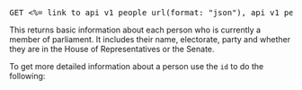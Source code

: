 <pre>GET <%= link_to api_v1_people_url(format: "json"), api_v1_people_url(format: "json") %></pre>

This returns basic information about each person who is currently a member of parliament. It
includes their name, electorate, party and whether they are in the House of Representatives or the
Senate.

To get more detailed information about a person use the `id` to do the following:
